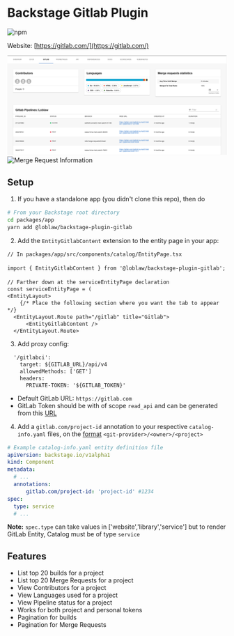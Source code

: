 # Backstage Gitlab Plugin

![npm](https://img.shields.io/npm/dt/@loblaw/backstage-plugin-gitlab)

Website: [https://gitlab.com/](https://gitlab.com/)

<img src="https://raw.githubusercontent.com/loblaw-sre/backstage-plugin-gitlab/main/src/assets/Backstage_Gitlab_Pipeline_Information.png"  alt="Contributors Languages Pipeline Status"/>
<img src="https://raw.githubusercontent.com/loblaw-sre/backstage-plugin-gitlab/main/src/assets/Backstage_Gitlab_Merge_Request_information.png"  alt="Merge Request Information"/>

## Setup

1. If you have a standalone app (you didn't clone this repo), then do

```bash
# From your Backstage root directory
cd packages/app
yarn add @loblaw/backstage-plugin-gitlab
```


2. Add the `EntityGitlabContent` extension to the entity page in your app:

```tsx
// In packages/app/src/components/catalog/EntityPage.tsx

import { EntityGitlabContent } from '@loblaw/backstage-plugin-gitlab';

// Farther down at the serviceEntityPage declaration
const serviceEntityPage = (
<EntityLayout>
    {/* Place the following section where you want the tab to appear */}
  <EntityLayout.Route path="/gitlab" title="Gitlab">
      <EntityGitlabContent />
  </EntityLayout.Route>
```

3. Add proxy config:

```
  '/gitlabci':
    target: ${GITLAB_URL}/api/v4
    allowedMethods: ['GET']
    headers:
      PRIVATE-TOKEN: '${GITLAB_TOKEN}' 
```

* Default GitLab URL: `https://gitlab.com`
* GitLab Token should be with of scope `read_api` and can be generated from this [URL](https://gitlab.com/-/profile/personal_access_tokens) 

4. Add a `gitlab.com/project-id` annotation to your respective `catalog-info.yaml` files, on the [format](https://backstage.io/docs/architecture-decisions/adrs-adr002#format) `<git-provider>/<owner>/<project>` 

```yaml
# Example catalog-info.yaml entity definition file
apiVersion: backstage.io/v1alpha1
kind: Component
metadata:
  # ...
  annotations:
      gitlab.com/project-id: 'project-id' #1234
spec:
  type: service
  # ...
```
    
**Note:** `spec.type` can take values in ['website','library','service'] but to render GitLab Entity, Catalog must be of type `service`

## Features

- List top 20 builds for a project
- List top 20 Merge Requests for a project
- View Contributors for a project
- View Languages used for a project
- View Pipeline status for a project
- Works for both project and personal tokens
- Pagination for builds
- Pagination for Merge Requests
